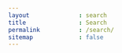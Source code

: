 ```yaml
---
layout              : search
title               : Search
permalink           : /search/
sitemap             : false
---
```

